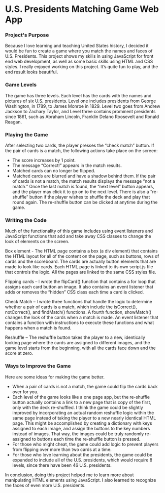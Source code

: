 # U.S. Presidents Matching Game Web App

### Project's Purpose

Because I love learning and teaching United States history, I decided it would be fun to create a game where you match the names and faces of U.S. Presidents. This project shows my skills in using JavaScript for front end web development, as well as some basic skills using HTML and CSS styles. I really enjoyed working on this project. It’s quite fun to play, and the end result looks beautiful.

### Game Levels

The game has three levels. Each level has the cards with the names and pictures of six U.S. presidents. Level one includes presidents from George Washington, in 1789, to James Monroe in 1829. Level two goes from Andrew Jackson to Zachary Taylor, and Level three contains prominent presidents since 1861, such as Abraham Lincoln, Franklin Delano Roosevelt and Ronald Reagan.

### Playing the Game

After selecting two cards, the player presses the “check match” button. If the pair of cards is a match, the following actions take place on the screen:

- The score increases by 1 point.
- The message “Correct!” appears in the match results.
- Matched cards can no longer be flipped.
- Matched cards are blurred and have a shadow behind them.
  If the pair of cards is not a match, the match results displays the message “not a match.” Once the last match is found, the “next level” button appears, and the player may click it to go on to the next level. There is also a “re-shuffle” button if the player wishes to shuffle the deck and play that round again. The re-shuffle button can be clicked at anytime during the game.

### Writing the Code

Much of the functionality of this game includes using event listeners and JavaScript functions that add and take away CSS classes to change the look of elements on the screen.

Box element - The HTML page contains a box (a div element) that contains the HTML layout for all of the content on the page, such as buttons, rows of cards and the scoreboard. The cards are actually button elements that are made to look like cards. Each HTML page is linked to its own script.js file that controls the logic. All the pages are linked to the same CSS styles file.

Flipping cards – I wrote the flipCard() function that contains a for loop that assigns each card button an image. It also contains an event listener that adds or removes the “hidden” CSS class each time a card is clicked.

Check Match – I wrote three functions that handle the logic to determine whether a pair of cards is a match, which include the isCorrect(), notCorrect(), and findMatch() functions. A fourth function, showMatch() changes the look of the cards when a match is made. An event listener that contains a function with instructions to execute these functions and what happens when a match is found.

Reshuffle – The reshuffle button takes the player to a new, identically looking page where the cards are assigned to different images, and the game level starts from the beginning, with all the cards face down and the score at zero.

### Ways to Improve the Game

Here are some ideas for making the game better.

- When a pair of cards is not a match, the game could flip the cards back over for you.
- Each level of the game looks like a one page app, but the re-shuffle button actually contains a link to a new page that is copy of the first, only with the deck re-shuffled. I think the game could be slightly improved by incorporating an actual random reshuffle logic within the same page instead of taking the player to a new nearly identical HTML page. This might be accomplished by creating a dictionary with keys assigned to each image, and assign the buttons to the key numbers instead of images. That way, the images could be truly randomly re-assigned to buttons each time the re-shuffle button is pressed.
- For those who might cheat, the game could add logic to prevent players from flipping over more than two cards at a time.
- For those who love learning about the presidents, the game could be expanded to include all of the U.S. presidents, which would require 8 levels, since there have been 46 U.S. presidents.

In conclusion, doing this project helped me to learn more about manipulating HTML elements using JavaScript. I also learned to recognize the faces of even more U.S. presidents.
